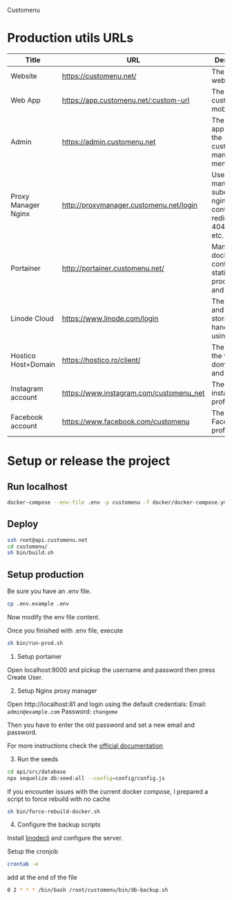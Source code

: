 Customenu

# Production utils URLs

| Title               | URL                                     | Description                                                              |
| ------------------- | --------------------------------------- | ------------------------------------------------------------------------ |
| Website             | https://customenu.net/                  | The main website.                                                        |
| Web App             | https://app.customenu.net/:custom-url   | The customenu mobile app.                                                |
| Admin               | https://admin.customenu.net             | The admin app where the customers manage their menu.                     |
| Proxy Manager Nginx | http://proxymanager.customenu.net/login | Used to manage subdomain, nginx configuration, redirects, 404 page, etc. |
| Portainer           | http://portainer.customenu.net/         | Manage docker containers, statistics, processes and usage.               |
| Linode Cloud        | https://www.linode.com/login            | The server and object storage is handled using Linode.                   |
| Hostico Host+Domain | https://hostico.ro/client/              | The host of the website, domain, email and cPanel.                       |     
| Instagram account   | https://www.instagram.com/customenu_net | The instagram profile.                                                   |
| Facebook account    | https://www.facebook.com/customenu      | The Facebook profile.                                                    |

# Setup or release the project

## Run localhost

```sh
docker-compose --env-file .env -p customenu -f docker/docker-compose.yml -f docker/docker-compose.dev.yml up --build
```

## Deploy

```sh
ssh root@api.customenu.net
cd customenu/
sh bin/build.sh
```

## Setup production

Be sure you have an .env file.

```sh
cp .env.example .env
```

Now modify the env file content.

Once you finished with .env file, execute

```sh
sh bin/run-prod.sh
```

1. Setup portainer

Open localhost:9000 and pickup the username and password then press Create User.

2. Setup Nginx proxy manager

Open http://localhost:81 and login using the default credentials:
Email:    `admin@example.com`
Password: `changeme`

Then you have to enter the old password and set a new email and password.

For more instructions check the [official documentation](https://nginxproxymanager.com/setup/#running-the-app)

3. Run the seeds

```sh
cd api/src/database
npx sequelize db:seed:all --config=config/config.js
```

If you encounter issues with the current docker compose, I prepared a script to force rebuild with no cache

```sh
sh bin/force-rebuild-docker.sh
```

4. Configure the backup scripts

Install [linodecli](https://www.linode.com/docs/products/storage/object-storage/guides/linode-cli#install-and-configure-the-cli) and configure the server.

Setup the cronjob

```sh
crontab -e
```

add at the end of the file

```sh
0 2 * * * /bin/bash /root/customenu/bin/db-backup.sh
```
